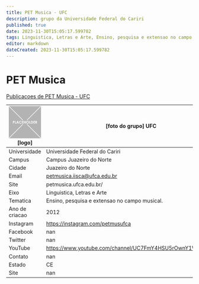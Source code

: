 ```yaml
---
title: PET Musica - UFC
description: grupo da Universidade Federal do Cariri
published: true
date: 2023-11-30T15:05:17.599782
tags: Linguistica, Letras e Arte, Ensino, pesquisa e extensao no campo musical.
editor: markdown
dateCreated: 2023-11-30T15:05:17.599782
---
```


# PET Musica

[Publicacoes de PET Musica - UFC](/atividade/139PETMusicaUFC/feed)

| ![placeholder.png](/placeholder.png) [logo] | [foto do grupo] UFC         |
| ------------------------------------------- | ------------------------------------------------- |
| Universidade                                | Universidade Federal do Cariri      |
| Campus                                      | Campus Juazeiro do Norte            |
| Cidade                                      | Juazeiro do Norte             |
| Email                                       | petmusica.iisca@ufca.edu.br             |
| Site                                        | petmusica.ufca.edu.br/              |
| Eixo                                        | Linguistica, Letras e Arte              |
| Tematica                                    | Ensino, pesquisa e extensao no campo musical.          |
| Ano de criacao                              | 2012        |
| Instagram                                   | https://instagram.com/petmusufca         |
| Facebook                                    | nan          |
| Twitter                                     | nan           |
| YouTube                                     | https://www.youtube.com/channel/UC7FmY4HSU5rOwnY1WqV3jGQ           |
| Contato                                     | nan         |
| Estado                                      |  CE            |
| Site                                        | nan |

